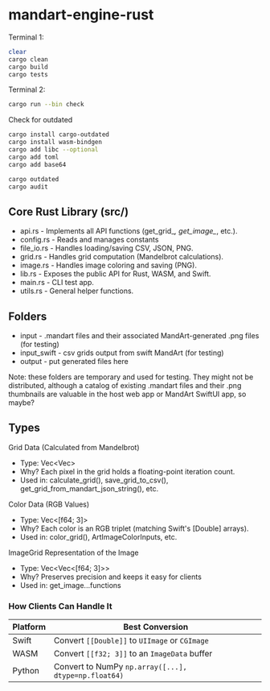 # mandart-engine-rust

Terminal 1:

```zsh
clear
cargo clean
cargo build
cargo tests
```

Terminal 2:

```zsh
cargo run --bin check
```

Check for outdated

```zsh
cargo install cargo-outdated
cargo install wasm-bindgen
cargo add libc --optional
cargo add toml
cargo add base64

cargo outdated
cargo audit
```

## Core Rust Library (src/)

- api.rs - Implements all API functions (get_grid_*, get_image_*, etc.).
- config.rs - Reads and manages constants
- file_io.rs - Handles loading/saving CSV, JSON, PNG.
- grid.rs - Handles grid computation (Mandelbrot calculations).
- image.rs - Handles image coloring and saving (PNG).
- lib.rs - Exposes the public API for Rust, WASM, and Swift.
- main.rs - CLI test app.
- utils.rs - General helper functions.

## Folders

- input - .mandart files and their associated MandArt-generated .png files (for testing)
- input_swift - csv grids output from swift MandArt (for testing)
- output - put generated files here

Note: these folders are temporary and used for testing. They might not be distributed, although a catalog of existing .mandart files and their .png thumbnails are valuable in the host web app or MandArt SwiftUI app, so maybe?

## Types

Grid Data (Calculated from Mandelbrot)
- Type: Vec<Vec<f64>>
- Why? Each pixel in the grid holds a floating-point iteration count.
- Used in: calculate_grid(), save_grid_to_csv(), get_grid_from_mandart_json_string(), etc.

Color Data (RGB Values)
- Type: Vec<[f64; 3]>
- Why? Each color is an RGB triplet (matching Swift's [Double] arrays).
- Used in: color_grid(), ArtImageColorInputs, etc.

ImageGrid Representation of the Image
- Type: Vec<Vec<[f64; 3]>>
- Why? Preserves precision and keeps it easy for clients
- Used in: get_image...functions

### How Clients Can Handle It  

| Platform | Best Conversion |
|-------------|----------------------|
| Swift | Convert `[[Double]]` to `UIImage` or `CGImage` |
| WASM | Convert `[[f32; 3]]` to an `ImageData` buffer |
| Python | Convert to NumPy `np.array([...], dtype=np.float64)` |

